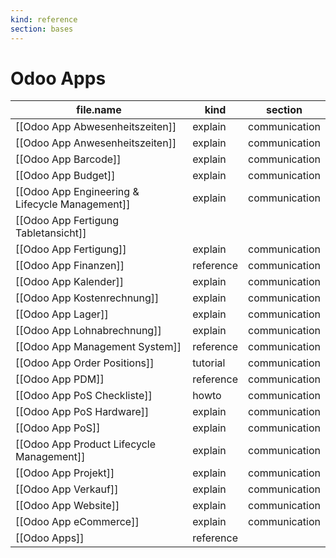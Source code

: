 ```yaml
---
kind: reference
section: bases
---
```


# Odoo Apps

| file.name | kind | section |
| --- | --- | --- |
| [[Odoo App Abwesenheitszeiten]] | explain | communication |
| [[Odoo App Anwesenheitszeiten]] | explain | communication |
| [[Odoo App Barcode]] | explain | communication |
| [[Odoo App Budget]] | explain | communication |
| [[Odoo App Engineering & Lifecycle Management]] | explain | communication |
| [[Odoo App Fertigung Tabletansicht]] |  |  |
| [[Odoo App Fertigung]] | explain | communication |
| [[Odoo App Finanzen]] | reference | communication |
| [[Odoo App Kalender]] | explain | communication |
| [[Odoo App Kostenrechnung]] | explain | communication |
| [[Odoo App Lager]] | explain | communication |
| [[Odoo App Lohnabrechnung]] | explain | communication |
| [[Odoo App Management System]] | reference | communication |
| [[Odoo App Order Positions]] | tutorial | communication |
| [[Odoo App PDM]] | reference | communication |
| [[Odoo App PoS Checkliste]] | howto | communication |
| [[Odoo App PoS Hardware]] | explain | communication |
| [[Odoo App PoS]] | explain | communication |
| [[Odoo App Product Lifecycle Management]] | explain | communication |
| [[Odoo App Projekt]] | explain | communication |
| [[Odoo App Verkauf]] | explain | communication |
| [[Odoo App Website]] | explain | communication |
| [[Odoo App eCommerce]] | explain | communication |
| [[Odoo Apps]] | reference |  |
